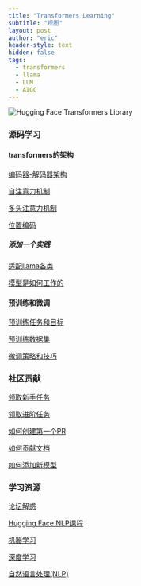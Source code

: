 ```yaml
---
title: "Transformers Learning"
subtitle: "视图"
layout: post
author: "eric"
header-style: text
hidden: false
tags:
  - transformers
  - llama
  - LLM
  - AIGC
---
```


![Hugging Face Transformers Library](https://camo.githubusercontent.com/19694a747faa4c55cbdb1cab99086099c6cf961930712f87ab3469e9bf706a4f/68747470733a2f2f68756767696e67666163652e636f2f64617461736574732f68756767696e67666163652f646f63756d656e746174696f6e2d696d616765732f7261772f6d61696e2f7472616e73666f726d6572732d6c6f676f2d6c696768742e737667)

### 源码学习

#### transformers的架构

[编码器-解码器架构](./tutorials/encoding_decoding.md)

[自注意力机制](./tutorials/self_attention.md)

[多头注意力机制](./tutorials/multi_head_attention.md)

[位置编码](./tutorials/positional_encoding.md)

#####  添加一个实践

[适配llama各类](./tutorials/transformers_model_code.md)

[模型是如何工作的](./tutorials/2024-06-07-model_how_to_work.md)

#### 预训练和微调

[预训练任务和目标]()

[预训练数据集]()

[微调策略和技巧]()

### 社区贡献

[领取新手任务](https://github.com/huggingface/transformers/contribute)

[领取进阶任务](https://github.com/huggingface/transformers/labels/Good%20Second%20Issue)

[如何创建第一个PR](https://github.com/huggingface/transformers/labels/Good%20Second%20Issue)

[如何贡献文档](https://github.com/huggingface/transformers/tree/main/docs)

[如何添加新模型](https://huggingface.co/docs/transformers/v4.40.2/en/add_new_model)

### 学习资源

[论坛解惑](https://discuss.huggingface.co/)

[Hugging Face NLP课程](https://huggingface.co/learn/nlp-course/chapter0/1?fw=pt)

[机器学习](tutorials/machine_learning.md)

[深度学习](tutorials/deep_learning.md)

[自然语言处理(NLP)](tutorials/natural_language_processing.md)
